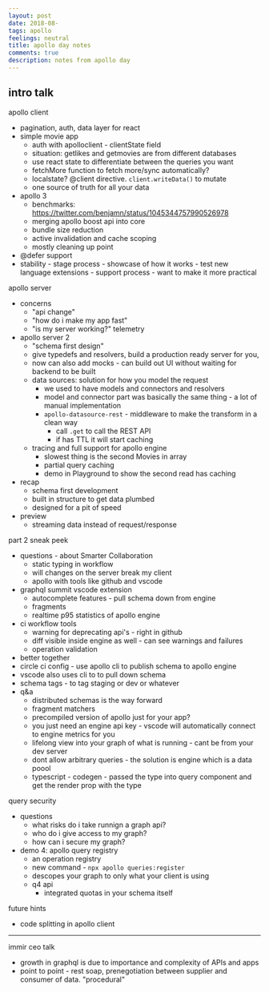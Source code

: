 ```yaml
---
layout: post
date: 2018-08-
tags: apollo
feelings: neutral
title: apollo day notes
comments: true
description: notes from apollo day
---
```


## intro talk

apollo client

- pagination, auth, data layer for react
- simple movie app
  - auth with apolloclient - clientState field
  - situation: getlikes and getmovies are from different databases
  - use react state to differentiate between the queries you want
  - fetchMore function to fetch more/sync automatically?
  - localstate? @client directive. `client.writeData()` to mutate
  - one source of truth for all your data
- apollo 3
  - benchmarks: https://twitter.com/benjamn/status/1045344757990526978
  - merging apollo boost api into core
  - bundle size reduction
  - active invalidation and cache scoping
  - mostly cleaning up point
- @defer support
- stability - stage process - showcase of how it works - test new language extensions - support process - want to make it more practical

apollo server

- concerns
  - "api change"
  - "how do i make my app fast"
  - "is my server working?" telemetry
- apollo server 2
  - "schema first design"
  - give typedefs and resolvers, build a production ready server for you, 
  - now can also add mocks - can build out UI without waiting for backend to be built
  - data sources: solution for how you model the request
    - we used to have models and connectors and resolvers
    - model and connector part was basically the same thing - a lot of manual implementation
    - `apollo-datasource-rest` - middleware to make the transform in a clean way
      - call `.get` to call the REST API
      - if has TTL it will start caching
  - tracing and full support for apollo engine
    - slowest thing is the second Movies in array
    - partial query caching
    - demo in Playground to show the second read has caching
- recap
  - schema first development
  - built in structure to get data plumbed
  - designed for a pit of speed
- preview
  - streaming data instead of request/response

part 2 sneak peek

- questions - about Smarter Collaboration
  - static typing in workflow
  - will changes on the server break my client
  - apollo with tools like github and vscode
- graphql summit vscode extension
  - autocomplete features - pull schema down from engine
  - fragments
  - realtime p95 statistics of apollo engine
- ci workflow tools
  - warning for deprecating api's - right in github
  - diff visible inside engine as well - can see warnings and failures
  - operation validation
- better together
- circle ci config - use apollo cli to publish schema to apollo engine
- vscode also uses cli to  to pull down schema
- schema tags - to tag staging or dev or whatever
- q&a
  - distributed schemas is the way forward
  - fragment matchers
  - precompiled version of apollo just for your app?
  - you just need an engine api key - vscode will automatically connect to engine metrics for you
  - lifelong view into your graph of what is running - cant be from your dev server
  - dont allow arbitrary queries - the solution is engine which is a data poool
  - typescript - codegen - passed the type into query component and get the render prop with the type
  
query security

- questions
  - what risks do i take runnign a graph api?
  - who do i give access to my graph?
  - how can i secure my graph?
- demo 4: apollo query registry
  - an operation registry
  - new command - `npx apollo queries:register`
  - descopes your graph to only what your client is using
  - q4 api
    - integrated quotas in your schema itself
  
future hints

- code splitting in apollo client


---

immir ceo talk
  - growth in graphql is due to importance and complexity of APIs and apps
  - point to point - rest soap, prenegotiation between supplier and consumer of data. "procedural"
